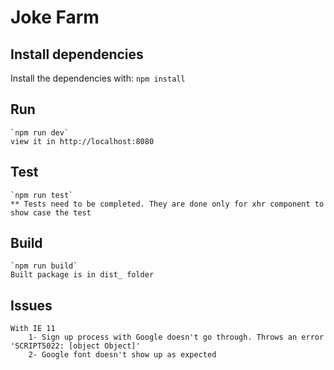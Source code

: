 # Joke Farm

## Install dependencies
Install the dependencies with: `npm install `

## Run
    `npm run dev`
    view it in http://localhost:8080

## Test
    `npm run test`
    ** Tests need to be completed. They are done only for xhr component to show case the test

## Build
    `npm run build`
    Built package is in dist_ folder

## Issues
    With IE 11
        1- Sign up process with Google doesn't go through. Throws an error 'SCRIPT5022: [object Object]'
        2- Google font doesn't show up as expected